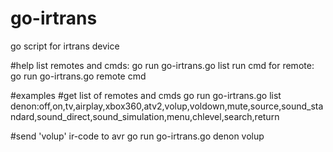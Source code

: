 # go-irtrans
go script for irtrans device

#help
list remotes and cmds:	go run go-irtrans.go list
run cmd for remote:		go run go-irtrans.go remote cmd

#examples
#get list of remotes and cmds
go run go-irtrans.go list
denon:off,on,tv,airplay,xbox360,atv2,volup,voldown,mute,source,sound_standard,sound_direct,sound_simulation,menu,chlevel,search,return

#send 'volup' ir-code to avr
go run go-irtrans.go denon volup
